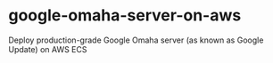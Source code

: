 # google-omaha-server-on-aws
Deploy production-grade Google Omaha server (as known as Google Update) on AWS ECS

